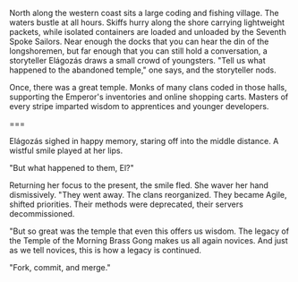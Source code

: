 North along the western coast sits a large coding and fishing village.
The waters bustle at all hours.
Skiffs hurry along the shore carrying lightweight packets,
 while isolated containers are loaded and unloaded by the Seventh Spoke Sailors.
Near enough the docks that you can hear the din of the longshoremen,
 but far enough that you can still hold a conversation,
 a storyteller Elágozás draws a small crowd of youngsters.
"Tell us what happened to the abandoned temple," one says, and the storyteller nods.

Once, there was a great temple.
Monks of many clans coded in those halls,
  supporting the Emperor's inventories and online shopping carts.
Masters of every stripe imparted wisdom to apprentices and younger developers.


===

Elágozás sighed in happy memory, staring off into the middle distance.
A wistful smile played at her lips.

"But what happened to them, El?"

Returning her focus to the present, the smile fled.
She waver her hand dismissively.
"They went away.
 The clans reorganized.
 They became Agile, shifted priorities.
 Their methods were deprecated, their servers decommissioned.

"But so great was the temple that even this offers us wisdom.
 The legacy of the Temple of the Morning Brass Gong makes us all again novices.
 And just as we tell novices, this is how a legacy is continued.
 
"Fork, commit, and merge."